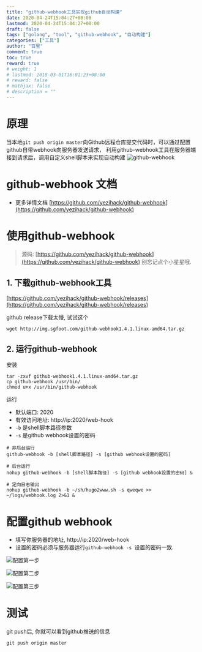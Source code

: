 ```yaml
---
title: "github-webhook工具实现github自动构建"
date: 2020-04-24T15:04:27+08:00
lastmod: 2020-04-24T15:04:27+08:00
draft: false
tags: ["golang", "tool", "github-webhook", "自动构建"]
categories: ["工具"]
author: "百里"
comment: true
toc: true
reward: true
# weight: 1
# lastmod: 2018-03-01T16:01:23+08:00
# reward: false
# mathjax: false
# description = ""
---
```


# 原理
当本地`git push origin master`向Github远程仓库提交代码时，可以通过配置github自带webhook向服务器发送请求，
利用github-webhook工具在服务器端接到请求后，调用自定义shell脚本来实现自动构建
![github-webhook](http://img.sgfoot.com/b/20200424151246?imageslim)

# github-webhook 文档

- 更多详情文档
[https://github.com/yezihack/github-webhook](https://github.com/yezihack/github-webhook)


# 使用github-webhook
> 源码: [https://github.com/yezihack/github-webhook](https://github.com/yezihack/github-webhook) 别忘记点个小星星哦.

## 1. 下载github-webhook工具
[https://github.com/yezihack/github-webhook/releases](https://github.com/yezihack/github-webhook/releases)

 github release下载太慢, 试试这个
```
wget http://img.sgfoot.com/github-webhook1.4.1.linux-amd64.tar.gz
```

## 2. 运行github-webhook
安装
```
tar -zxvf github-webhook1.4.1.linux-amd64.tar.gz
cp github-webhook /usr/bin/
chmod u+x /usr/bin/github-webhook
```
运行
- 默认端口: 2020
- 有效访问地址: http://ip:2020/web-hook 
- `-b` 是shell脚本路径参数
- `-s` 是github webhook设置的密码
```
# 非后台运行
github-webhook -b [shell脚本路径] -s [github webhook设置的密码]

# 后台运行
nohup github-webhook -b [shell脚本路径] -s [github webhook设置的密码] & 

# 定向日志输出
nohup github-webhook -b ~/sh/hugo2www.sh -s qweqwe >> ~/logs/webhook.log 2>&1 &
```

# 配置github webhook
- 填写你服务器的地址, http://ip:2020/web-hook
- 设置的密码必须与服务器运行`github-webhook -s `设置的密码一致.

![配置第一步](http://img.sgfoot.com/b/20200424151305?imageslim)

![配置第二步](http://img.sgfoot.com/b/20200424151216?imageslim)

![配置第三步](http://img.sgfoot.com/b/20200424151223?imageslim)


# 测试
git push后, 你就可以看到github推送的信息
```
git push origin master 
```
